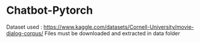 # Chatbot-Pytorch

Dataset used : https://www.kaggle.com/datasets/Cornell-University/movie-dialog-corpus/
Files must be downloaded and extracted in data folder
